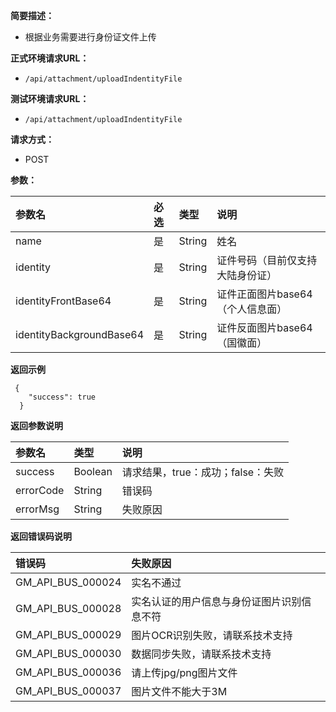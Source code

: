 **简要描述：**

* 根据业务需要进行身份证文件上传

**正式环境请求URL：**

* `/api/attachment/uploadIndentityFile`

**测试环境请求URL：**

* `/api/attachment/uploadIndentityFile`

**请求方式：**

* POST

**参数：**

| 参数名 | 必选 | 类型 | 说明 |
| :--- | :--- | :--- | :--- |
| name | 是 | String | 姓名 |
| identity | 是 | String | 证件号码（目前仅支持大陆身份证） |
| identityFrontBase64 | 是 | String | 证件正面图片base64（个人信息面） |
| identityBackgroundBase64 | 是 | String | 证件反面图片base64（国徽面） |

**返回示例**

```
 {
    "success": true
  }
```

**返回参数说明**

| 参数名 | 类型 | 说明 |
| :--- | :--- | :--- |
| success | Boolean | 请求结果，true：成功；false：失败 |
| errorCode | String | 错误码 |
| errorMsg | String | 失败原因 |

**返回错误码说明**

| 错误码 | 失败原因 |
| :--- | :--- |
| GM\_API\_BUS\_000024 | 实名不通过 |
| GM\_API\_BUS\_000028 | 实名认证的用户信息与身份证图片识别信息不符 |
| GM\_API\_BUS\_000029 | 图片OCR识别失败，请联系技术支持 |
| GM\_API\_BUS\_000030 | 数据同步失败，请联系技术支持 |
| GM\_API\_BUS\_000036 | 请上传jpg/png图片文件 |
| GM\_API\_BUS\_000037 | 图片文件不能大于3M |



